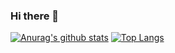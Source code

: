 ### Hi there 👋

<!--
**ytll21/ytll21** is a ✨ _special_ ✨ repository because its `README.md` (this file) appears on your GitHub profile.

Here are some ideas to get you started:

- 🔭 I’m currently working on ...
- 🌱 I’m currently learning ...
- 👯 I’m looking to collaborate on ...
- 🤔 I’m looking for help with ...
- 💬 Ask me about ...
- 📫 How to reach me: ...
- 😄 Pronouns: ...
- ⚡ Fun fact: ...
-->

[![Anurag's github stats](https://github-readme-stats.vercel.app/api?username=ytll21)](https://github.com/anuraghazra/github-readme-stats)
[![Top Langs](https://github-readme-stats.vercel.app/api/top-langs/?username=ytll21)](https://github.com/anuraghazra/github-readme-stats)
